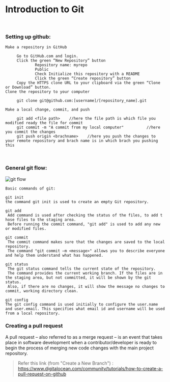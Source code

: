 # Introduction to Git
<br />

### Setting up github:

``` 
Make a repository in GitHub

     Go to GitHub.com and login.
     Click the green “New Repository” button
             Repository name: myrepo
             Public
             Check Initialize this repository with a README
             Click the green “Create repository” button
     Copy the HTTPS clone URL to your clipboard via the green “Clone or Download” button.
Clone the repository to your computer

     git clone git@github.com:[username]/[repository_name].git
    
Make a local change, commit, and push

     git add <file path>	//here the file path is which file you modified ready the file for commit
     git commit -m "A commit from my local computer"	      //here you commit the changes
     git push origin <brachname> 	//here you push the changes to your remote repository and brach name is in which brach you pushing this
```
<br />

### General git flow:
![git flow](gitflow.png)

```
Basic commands of git:

git init
the command git init is used to create an empty Git repository.

git add
 Add command is used after checking the status of the files, to add t	hose files to the staging area.
 Before running the commit command, "git add" is used to add any new or modified files.

git commit
 The commit command makes sure that the changes are saved to the local repository.
 The command "git commit –m <message>" allows you to describe everyone and help them understand what has happened.

git status
 The git status command tells the current state of the repository.
 The command provides the current working branch. If the files are in the staging area, but not committed, it will be shown by the git status. 
 Also, if there are no changes, it will show the message no changes to commit, working directory clean.
 
git config
The git config command is used initially to configure the user.name and user.email. This specifies what email id and username will be used from a local repository.
```

### Creating a pull request
A pull request – also referred to as a merge request – is an event that takes place in software development when a contributor/developer is ready to begin the process of merging new code changes with the main project repository.

>Refer this link (from "Create a New Branch") :  https://www.digitalocean.com/community/tutorials/how-to-create-a-pull-request-on-github

